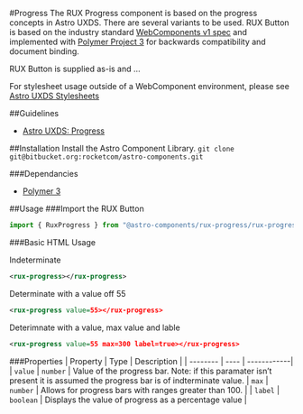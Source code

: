 #Progress
The RUX Progress component is based on the progress concepts in Astro UXDS. There are several variants to be used. RUX Button is based on the industry standard [WebComponents v1 spec](https://html.spec.whatwg.org/multipage/custom-elements.html) and implemented with [Polymer Project 3](https://www.polymer-project.org) for backwards compatibility and document binding.

RUX Button is supplied as-is and …

For stylesheet usage outside of a WebComponent environment, please see [Astro UXDS Stylesheets](https://bitbucket.org/rocketcom/astro-styles)

##Guidelines

* [Astro UXDS: Progress](https://www.astrouxds.com/library/progress)

##Installation
Install the Astro Component Library.
`git clone git@bitbucket.org:rocketcom/astro-components.git`

###Dependancies

* [Polymer 3](https://www.polymer-project.com)

##Usage
###Import the RUX Button

```javascript
import { RuxProgress } from "@astro-components/rux-progress/rux-progress.js";
```

###Basic HTML Usage

Indeterminate

```xml
<rux-progress></rux-progress>
```

Determinate with a value off 55

```xml
<rux-progress value=55></rux-progress>
```

Deterimnate with a value, max value and lable

```xml
<rux-progress value=55 max=300 label=true></rux-progress>
```

###Properties
| Property | Type | Description |
| -------- | ---- | ------------|
| `value` | `number` | Value of the progress bar. Note: if this paramater isn’t present it is assumed the progress bar is of indterminate value.
| `max` | `number` | Allows for progress bars with ranges greater than 100. |
| `label` | `boolean` | Displays the value of progress as a percentage value |
